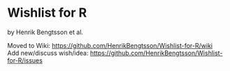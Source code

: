 # Wishlist for R

by Henrik Bengtsson et al.

Moved to Wiki: https://github.com/HenrikBengtsson/Wishlist-for-R/wiki  
Add new/discuss wish/idea: https://github.com/HenrikBengtsson/Wishlist-for-R/issues
